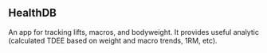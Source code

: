 ## HealthDB

An app for tracking lifts, macros, and bodyweight.  It provides useful analytic (calculated TDEE based on weight and macro trends, 1RM, etc).
